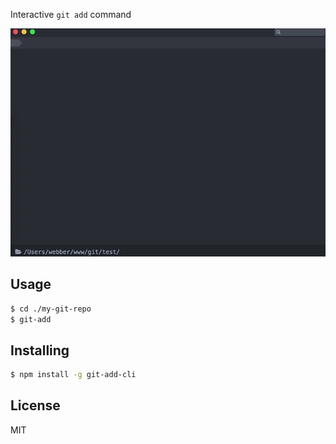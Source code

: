 Interactive `git add` command

![demo](./demo.gif)

## Usage

```bash
$ cd ./my-git-repo
$ git-add
```

## Installing

```bash
$ npm install -g git-add-cli
```

## License

MIT
